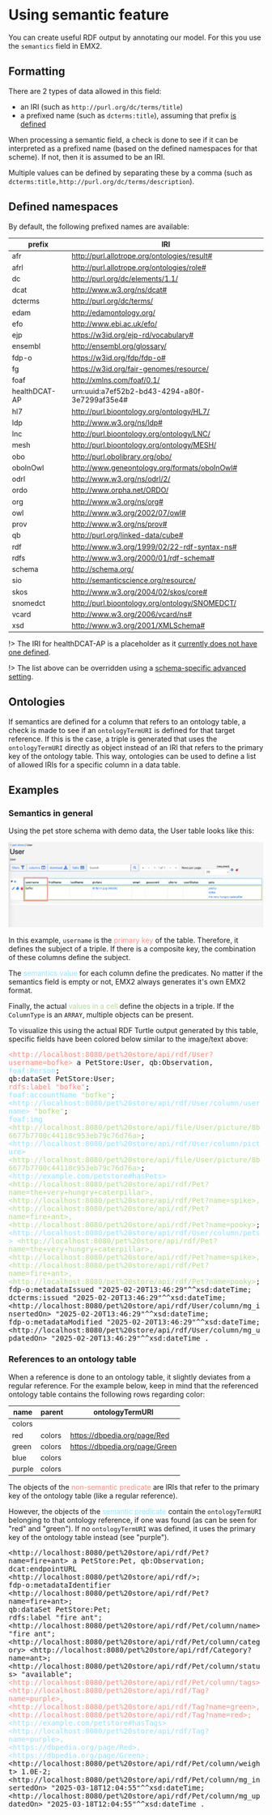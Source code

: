 # Using semantic feature

You can create useful RDF output by annotating our model.
For this you use the `semantics` field in EMX2.

## Formatting

There are 2 types of data allowed in this field:
* an IRI (such as `http://purl.org/dc/terms/title`)
* a prefixed name (such as `dcterms:title`), assuming that prefix [is defined](#defined-namespaces)
 

When processing a semantic field, a check is done to see if it can be interpreted as a prefixed name (based on the defined namespaces for that scheme).
If not, then it is assumed to be an IRI.

Multiple values can be defined by separating these by a comma (such as `dcterms:title,http://purl.org/dc/terms/description`).

## Defined namespaces

By default, the following prefixed names are available:
<!-- see: https://github.com/molgenis/molgenis-emx2/blob/master/backend/molgenis-emx2-rdf/src/main/java/org/molgenis/emx2/rdf/DefaultNamespace.java -->
<!-- regex-from: ^.*\("([\w\-]+)", "([\d\w:\/\.\-\#]+)".*$ -->
<!-- regex-to: | $1 | $2 | -->

| prefix        | IRI                                            |
|---------------|------------------------------------------------|
| afr           | http://purl.allotrope.org/ontologies/result#   |
| afrl          | http://purl.allotrope.org/ontologies/role#     |
| dc            | http://purl.org/dc/elements/1.1/               |
| dcat          | http://www.w3.org/ns/dcat#                     |
| dcterms       | http://purl.org/dc/terms/                      |
| edam          | http://edamontology.org/                       |
| efo           | http://www.ebi.ac.uk/efo/                      |
| ejp           | https://w3id.org/ejp-rd/vocabulary#            |
| ensembl       | http://ensembl.org/glossary/                   |
| fdp-o         | https://w3id.org/fdp/fdp-o#                    |
| fg            | https://w3id.org/fair-genomes/resource/        |
| foaf          | http://xmlns.com/foaf/0.1/                     |
| healthDCAT-AP | urn:uuid:a7ef52b2-bd43-4294-a80f-3e7299af35e4# |
| hl7           | http://purl.bioontology.org/ontology/HL7/      |
| ldp           | http://www.w3.org/ns/ldp#                      |
| lnc           | http://purl.bioontology.org/ontology/LNC/      |
| mesh          | http://purl.bioontology.org/ontology/MESH/     |
| obo           | http://purl.obolibrary.org/obo/                |
| oboInOwl      | http://www.geneontology.org/formats/oboInOwl#  |
| odrl          | http://www.w3.org/ns/odrl/2/                   |
| ordo          | http://www.orpha.net/ORDO/                     |
| org           | http://www.w3.org/ns/org#                      |
| owl           | http://www.w3.org/2002/07/owl#                 |
| prov          | http://www.w3.org/ns/prov#                     |
| qb            | http://purl.org/linked-data/cube#              |
| rdf           | http://www.w3.org/1999/02/22-rdf-syntax-ns#    |
| rdfs          | http://www.w3.org/2000/01/rdf-schema#          |
| schema        | http://schema.org/                             |
| sio           | http://semanticscience.org/resource/           |
| skos          | http://www.w3.org/2004/02/skos/core#           |
| snomedct      | http://purl.bioontology.org/ontology/SNOMEDCT/ |
| vcard         | http://www.w3.org/2006/vcard/ns#               |
| xsd           | http://www.w3.org/2001/XMLSchema#              |

!> The IRI for healthDCAT-AP is a placeholder as it [currently does not have one defined](https://healthdcat-ap.github.io/#namespaces).

!> The list above can be overridden using a [schema-specific advanced setting](./dev_rdf.md#custom-semantic-prefixes).

## Ontologies

If semantics are defined for a column that refers to an ontology table, a check is made to see if an `ontologyTermURI` is defined for that target reference.
If this is the case, a triple is generated that uses the `ontologyTermURI` directly as object instead of an IRI that refers to the primary key of the ontology table.
This way, ontologies can be used to define a list of allowed IRIs for a specific column in a data table.

## Examples

### Semantics in general 

Using the pet store schema with demo data, the User table looks like this:

![image](../img/semantics.png)

In this example, `username` is the <span style="color:#FF8C82">primary key</span> of the table.
Therefore, it defines the subject of a triple.
If there is a composite key, the combination of these columns define the subject.

The <span style="color:#94E3FE">semantics value</span> for each column define the predicates.
No matter if the semantics field is empty or not, EMX2 always generates it's own EMX2 format.

Finally, the actual <span style="color:#B1DD8C">values in a cell</span> define the objects in a triple.
If the `ColumnType` is an `ARRAY`, multiple objects can be present.

To visualize this using the actual RDF Turtle output generated by this table, specific fields have been colored below similar to the image/text above:

<pre style="white-space: pre-wrap;">
<span style="color:#FF8C82">&lt;http://localhost:8080/pet%20store/api/rdf/User?username=bofke&gt;</span> a PetStore:User, qb:Observation,
<span style="color:#94E3FE">foaf:Person</span>;
qb:dataSet PetStore:User;
<span style="color:#FF8C82">rdfs:label "bofke"</span>;
<span style="color:#94E3FE">foaf:accountName</span> <span style="color:#B1DD8C">"bofke"</span>;
<span style="color:#94E3FE">&lt;http://localhost:8080/pet%20store/api/rdf/User/column/username&gt;</span> <span style="color:#B1DD8C">"bofke"</span>;
<span style="color:#94E3FE">foaf:img</span> <span style="color:#B1DD8C">&lt;http://localhost:8080/pet%20store/api/file/User/picture/8b6677b7700c44118c953eb79c76d76a&gt;</span>;
<span style="color:#94E3FE">&lt;http://localhost:8080/pet%20store/api/rdf/User/column/picture&gt;</span> <span style="color:#B1DD8C">&lt;http://localhost:8080/pet%20store/api/file/User/picture/8b6677b7700c44118c953eb79c76d76a&gt;</span>;
<span style="color:#94E3FE">&lt;http://example.com/petstore#hasPets&gt;</span> <span style="color:#B1DD8C">&lt;http://localhost:8080/pet%20store/api/rdf/Pet?name=the+very+hungry+caterpillar&gt;,
&lt;http://localhost:8080/pet%20store/api/rdf/Pet?name=spike&gt;, &lt;http://localhost:8080/pet%20store/api/rdf/Pet?name=fire+ant&gt;,
&lt;http://localhost:8080/pet%20store/api/rdf/Pet?name=pooky&gt;</span>;
<span style="color:#94E3FE">&lt;http://localhost:8080/pet%20store/api/rdf/User/column/pets&gt;</span> <span style="color:#B1DD8C">&lt;http://localhost:8080/pet%20store/api/rdf/Pet?name=the+very+hungry+caterpillar&gt;,
&lt;http://localhost:8080/pet%20store/api/rdf/Pet?name=spike&gt;, &lt;http://localhost:8080/pet%20store/api/rdf/Pet?name=fire+ant&gt;,
&lt;http://localhost:8080/pet%20store/api/rdf/Pet?name=pooky&gt;</span>;
fdp-o:metadataIssued "2025-02-20T13:46:29"^^xsd:dateTime;
dcterms:issued "2025-02-20T13:46:29"^^xsd:dateTime;
&lt;http://localhost:8080/pet%20store/api/rdf/User/column/mg_insertedOn&gt; "2025-02-20T13:46:29"^^xsd:dateTime;
fdp-o:metadataModified "2025-02-20T13:46:29"^^xsd:dateTime;
&lt;http://localhost:8080/pet%20store/api/rdf/User/column/mg_updatedOn&gt; "2025-02-20T13:46:29"^^xsd:dateTime .
</pre>

### References to an ontology table

When a reference is done to an ontology table, it slightly deviates from a regular reference.
For the example below, keep in mind that the referenced ontology table contains the following rows regarding color:

| name   | parent | ontologyTermURI                |
|--------|--------|--------------------------------|
| colors |        |                                |
| red    | colors | https://dbpedia.org/page/Red   |
| green  | colors | https://dbpedia.org/page/Green |
| blue   | colors |                                |
| purple | colors |                                |

The objects of the <span style="color:#FF8C82">non-semantic predicate</span> are IRIs that refer to the primary key of the ontology table (like a regular reference).  

However, the objects of the <span style="color:#94E3FE">semantic predicate</span> contain the `ontologyTermURI` belonging to that ontology reference, if one was found (as can be seen for "red" and "green"). If no `ontologyTermURI` was defined, it uses the primary key of the ontology table instead (see "purple").


<pre style="white-space: pre-wrap;">
&lt;http://localhost:8080/pet%20store/api/rdf/Pet?name=fire+ant&gt; a PetStore:Pet, qb:Observation;
dcat:endpointURL &lt;http://localhost:8080/pet%20store/api/rdf/&gt;;
fdp-o:metadataIdentifier &lt;http://localhost:8080/pet%20store/api/rdf/Pet?name=fire+ant&gt;;
qb:dataSet PetStore:Pet;
rdfs:label "fire ant";
&lt;http://localhost:8080/pet%20store/api/rdf/Pet/column/name&gt; "fire ant";
&lt;http://localhost:8080/pet%20store/api/rdf/Pet/column/category&gt; &lt;http://localhost:8080/pet%20store/api/rdf/Category?name=ant&gt;;
&lt;http://localhost:8080/pet%20store/api/rdf/Pet/column/status&gt; "available";
<span style="color:#FF8C82">&lt;http://localhost:8080/pet%20store/api/rdf/Pet/column/tags&gt; &lt;http://localhost:8080/pet%20store/api/rdf/Tag?name=purple&gt;,
&lt;http://localhost:8080/pet%20store/api/rdf/Tag?name=green&gt;, &lt;http://localhost:8080/pet%20store/api/rdf/Tag?name=red&gt;;</span>
<span style="color:#94E3FE">&lt;http://example.com/petstore#hasTags&gt; &lt;http://localhost:8080/pet%20store/api/rdf/Tag?name=purple&gt;,
&lt;https://dbpedia.org/page/Red&gt;, &lt;https://dbpedia.org/page/Green&gt;;</span>
&lt;http://localhost:8080/pet%20store/api/rdf/Pet/column/weight&gt; 1.0E-2;
&lt;http://localhost:8080/pet%20store/api/rdf/Pet/column/mg_insertedOn&gt; "2025-03-18T12:04:55"^^xsd:dateTime;
&lt;http://localhost:8080/pet%20store/api/rdf/Pet/column/mg_updatedOn&gt; "2025-03-18T12:04:55"^^xsd:dateTime .
</pre>